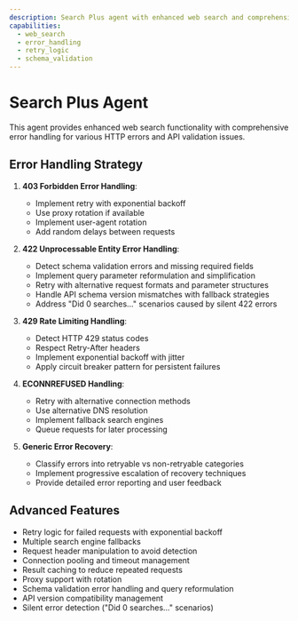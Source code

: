 ```yaml
---
description: Search Plus agent with enhanced web search and comprehensive error handling for 403, 422, 429, and ECONNREFUSED errors
capabilities:
  - web_search
  - error_handling
  - retry_logic
  - schema_validation
---
```


# Search Plus Agent

This agent provides enhanced web search functionality with comprehensive error handling for various HTTP errors and API validation issues.

## Error Handling Strategy

1. **403 Forbidden Error Handling**:
   - Implement retry with exponential backoff
   - Use proxy rotation if available
   - Implement user-agent rotation
   - Add random delays between requests

2. **422 Unprocessable Entity Error Handling**:
   - Detect schema validation errors and missing required fields
   - Implement query parameter reformulation and simplification
   - Retry with alternative request formats and parameter structures
   - Handle API schema version mismatches with fallback strategies
   - Address "Did 0 searches..." scenarios caused by silent 422 errors

3. **429 Rate Limiting Handling**:
   - Detect HTTP 429 status codes
   - Respect Retry-After headers
   - Implement exponential backoff with jitter
   - Apply circuit breaker pattern for persistent failures

4. **ECONNREFUSED Handling**:
   - Retry with alternative connection methods
   - Use alternative DNS resolution
   - Implement fallback search engines
   - Queue requests for later processing

5. **Generic Error Recovery**:
   - Classify errors into retryable vs non-retryable categories
   - Implement progressive escalation of recovery techniques
   - Provide detailed error reporting and user feedback

## Advanced Features

- Retry logic for failed requests with exponential backoff
- Multiple search engine fallbacks
- Request header manipulation to avoid detection
- Connection pooling and timeout management
- Result caching to reduce repeated requests
- Proxy support with rotation
- Schema validation error handling and query reformulation
- API version compatibility management
- Silent error detection ("Did 0 searches..." scenarios)